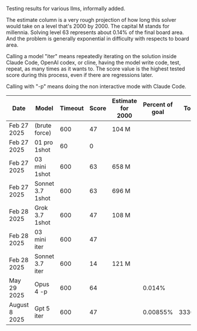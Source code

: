 Testing results for various llms, informally added.

The estimate column is a very rough projection of how long this solver would take on a level that's 2000 by 2000. The capital M stands for millennia. Solving level 63 represents about 0.14% of the final board area. And the problem is generally exponential in difficulty with respects to board area.

Calling a model "iter" means repeatedly iterating on the solution inside Claude Code, OpenAI codex, or cline, having the model write code, test, repeat, as many times as it wants to. The score value is the highest tested score during this process, even if there are regressions later.

Calling with "-p" means doing the non interactive mode with Claude Code.

| Date        | Model         | Timeout  | Score    | Estimate for 2000 | Percent of goal | Tokens |
| --------    | --------      | -------- | -------- | -------- |  -------- |  -------- |
| Feb 27 2025 | (brute force) | 600       | 47       | 104 M |  |  |
| Feb 27 2025 | 01 pro 1shot  | 60       | 0        |  |  |  |
| Feb 27 2025 | 03 mini 1shot | 600       | 63        | 658 M |  |  |
| Feb 27 2025 | Sonnet 3.7 1shot | 600       |  63       | 696 M |  |  |
| Feb 28 2025 | Grok 3.7 1shot | 600       |  47       | 108 M |  |  |
| Feb 28 2025 | 03 mini iter | 600       |    47     |  |  |  |
| Feb 28 2025 | Sonnet 3.7 iter | 600       | 14        | 121 M |  |  |
| May 29 2025 | Opus 4 -p | 600       | 64        | | 0.014% |  |
| August 8 2025 | Gpt 5 iter | 600       | 47        | | 0.00855% |   33300081 |
